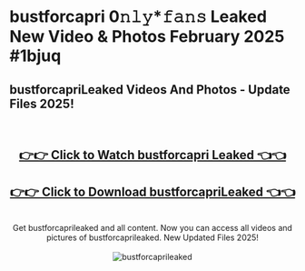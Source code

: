 # bustforcapri 0𝚗𝚕𝚢*𝚏𝚊𝚗𝚜 Leaked New Video & Photos February 2025 #1bjuq

<h2>bustforcapriLeaked Videos And Photos - Update Files 2025!</h2>
<br>
<div align="center">
<h2><a href="https://mediaupload.pro?title=bustforcapri&ref=11F" rel="nofollow">👉👉 Click to Watch bustforcapri Leaked 👈👈</a></h2>
<h2><a href="https://mediaupload.pro?title=bustforcapri&ref=11F" rel="nofollow">👉👉 Click to Download bustforcapriLeaked 👈👈</a></h2>
<br>
Get bustforcaprileaked and all content. Now you can access all videos and pictures of bustforcaprileaked. New Updated Files 2025!
<br>
<br>
<a href="https://mediaupload.pro?title=bustforcapri&ref=11F" rel="nofollow" data-target="animated-image.originalLink"><img src="https://i.ibb.co/Gkj2r4b/banner.png" alt="bustforcaprileaked" style="max-width: 100%; display: inline-block;" data-target="animated-image.originalImage"></a>
</div>
<br>

